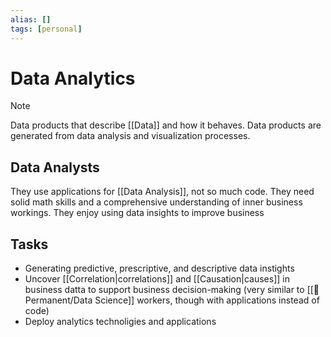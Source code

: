 ```yaml
---
alias: []
tags: [personal]
---
```

# Data Analytics

> [!note]
>Data products that describe [[Data]] and how it behaves. Data products are generated from data analysis and visualization processes.

## Data Analysts
They use applications for [[Data Analysis]], not so much code. They need solid math skills and a comprehensive understanding of inner business workings. They enjoy using data insights to improve business

## Tasks
- Generating predictive, prescriptive, and descriptive data instights
- Uncover [[Correlation|correlations]] and [[Causation|causes]] in business datta to support business decision-making (very similar to [[🗻Permanent/Data Science]] workers, though with applications instead of code)
- Deploy analytics technoligies and applications